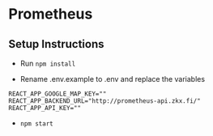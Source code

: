 # Prometheus

## Setup Instructions

- Run `npm install`

- Rename .env.example to .env and replace the variables

```env
REACT_APP_GOOGLE_MAP_KEY=""
REACT_APP_BACKEND_URL="http://prometheus-api.zkx.fi/"
REACT_APP_API_KEY=""
```

- `npm start`
